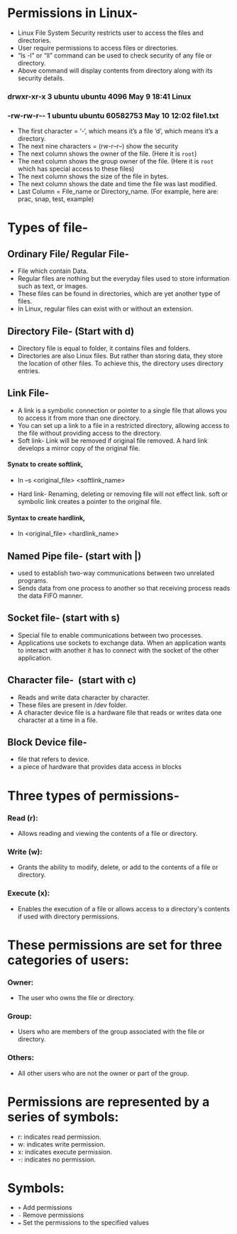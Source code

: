 # Permissions in Linux-
- Linux File System Security restricts user to access the files and directories.
- User require permissions to access files or directories.
- “ls -l” or “ll” command can be used to check security of any file or directory.
- Above command will display contents from directory along with its security 
details.
### drwxr-xr-x 3 ubuntu ubuntu     4096 May  9 18:41 Linux
### -rw-rw-r-- 1 ubuntu ubuntu 60582753 May 10 12:02 file1.txt
* The first character = ‘-‘, which means it’s a file ‘d’, which means it’s a directory.
* The next nine characters = (rw-r–r–) show the security
* The next column shows the owner of the file. (Here it is `root`)
* The next column shows the group owner of the file. (Here it is `root` which has special access to these files)
* The next column shows the size of the file in bytes.
* The next column shows the date and time the file was last modified.
* Last Column = File_name or Directory_name. (For example, here are: prac, snap, test, example)
# Types of file-
## Ordinary File/ Regular File- 
- File which contain Data. 
- Regular files are nothing but the everyday files used to store information such as text, or images.
- These files can be found in directories, which are yet another type of files. 
- In Linux, regular files can exist with or without an extension.
## Directory File- (Start with d)
- Directory file is equal to folder, it contains files and folders.
- Directories are also Linux files. But rather than storing data, they store the location of other files. To achieve this, the directory uses directory entries. 
## Link File- 
- A link is a symbolic connection or pointer to a single file that allows you to access it from more than one directory.
- You can set up a link to a file in a restricted directory, allowing access to the file without providing access to the directory.
- Soft link- Link will be removed if original file removed. A hard link develops a mirror copy of the original file.
#### Synatx to create softlink,
* ln –s <original_file> <softlink_name>
- Hard link- Renaming, deleting or removing file will not effect link. soft or symbolic link creates a pointer to the original file.
#### Syntax to create hardlink,
* ln <original_file> <hardlink_name>
## Named Pipe file- (start with |)  
- used to establish two-way communications between two unrelated programs.
- Sends data from one process to another so that receiving process reads the data FIFO manner.
## Socket file- (start with s)
- Special file to enable communications between two processes.
- Applications use sockets to exchange data. When an application wants to interact with another it has to connect with the socket of the other application.
## Character file-  (start with c)
- Reads and write data character by character.
- These files are present in /dev folder.
- A character device file is a hardware file that reads or writes data one character at a time in a file.
## Block Device file- 
- file that refers to device. 
- a piece of hardware that provides data access in blocks
# Three types of permissions-
### Read (r): 
- Allows reading and viewing the contents of a file or directory.
### Write (w): 
- Grants the ability to modify, delete, or add to the contents of a file or directory.
### Execute (x):
- Enables the execution of a file or allows access to a directory's contents if used with directory permissions.

# These permissions are set for three categories of users:
### Owner: 
- The user who owns the file or directory.
### Group: 
- Users who are members of the group associated with the file or directory.
### Others: 
- All other users who are not the owner or part of the group.

# Permissions are represented by a series of symbols:
* r: indicates read permission.
* w: indicates write permission.
* x: indicates execute permission.
* -: indicates no permission.

# Symbols:  

* `+`	Add permissions
* `-`	Remove permissions
* `=`	Set the permissions to the specified values


